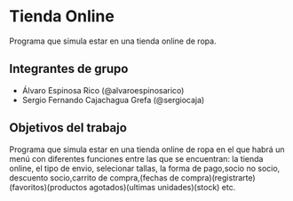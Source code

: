 # Tienda Online

Programa que simula estar en una tienda online de ropa.

## Integrantes de grupo
- Álvaro Espinosa Rico (@alvaroespinosarico)
- Sergio Fernando Cajachagua Grefa (@sergiocaja)

## Objetivos del trabajo

Programa que simula estar en una tienda online de ropa en el que habrá un menú con diferentes funciones entre las que se encuentran: la tienda online, el tipo de envio, selecionar tallas, la forma de pago,socio no socio, descuento socio,carrito de compra,(fechas de compra)(registrarte)(favoritos)(productos agotados)(ultimas unidades)(stock) etc.
